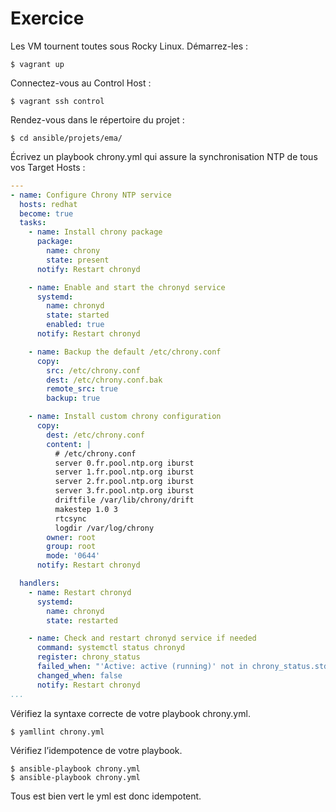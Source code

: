 # Exercice

Les VM tournent toutes sous Rocky Linux. Démarrez-les :

```$ vagrant up```

Connectez-vous au Control Host :

```$ vagrant ssh control```

Rendez-vous dans le répertoire du projet :

```$ cd ansible/projets/ema/```

Écrivez un playbook chrony.yml qui assure la synchronisation NTP de tous vos Target Hosts :

```yml
---
- name: Configure Chrony NTP service
  hosts: redhat
  become: true
  tasks:
    - name: Install chrony package
      package:
        name: chrony
        state: present
      notify: Restart chronyd

    - name: Enable and start the chronyd service
      systemd:
        name: chronyd
        state: started
        enabled: true
      notify: Restart chronyd

    - name: Backup the default /etc/chrony.conf
      copy:
        src: /etc/chrony.conf
        dest: /etc/chrony.conf.bak
        remote_src: true
        backup: true

    - name: Install custom chrony configuration
      copy:
        dest: /etc/chrony.conf
        content: |
          # /etc/chrony.conf
          server 0.fr.pool.ntp.org iburst
          server 1.fr.pool.ntp.org iburst
          server 2.fr.pool.ntp.org iburst
          server 3.fr.pool.ntp.org iburst
          driftfile /var/lib/chrony/drift
          makestep 1.0 3
          rtcsync
          logdir /var/log/chrony
        owner: root
        group: root
        mode: '0644'
      notify: Restart chronyd

  handlers:
    - name: Restart chronyd
      systemd:
        name: chronyd
        state: restarted

    - name: Check and restart chronyd service if needed
      command: systemctl status chronyd
      register: chrony_status
      failed_when: "'Active: active (running)' not in chrony_status.stdout"
      changed_when: false
      notify: Restart chronyd
...
```
Vérifiez la syntaxe correcte de votre playbook chrony.yml.

```$ yamllint chrony.yml```

Vérifiez l’idempotence de votre playbook.
```
$ ansible-playbook chrony.yml
$ ansible-playbook chrony.yml
```
Tous est bien vert le yml est donc idempotent.


